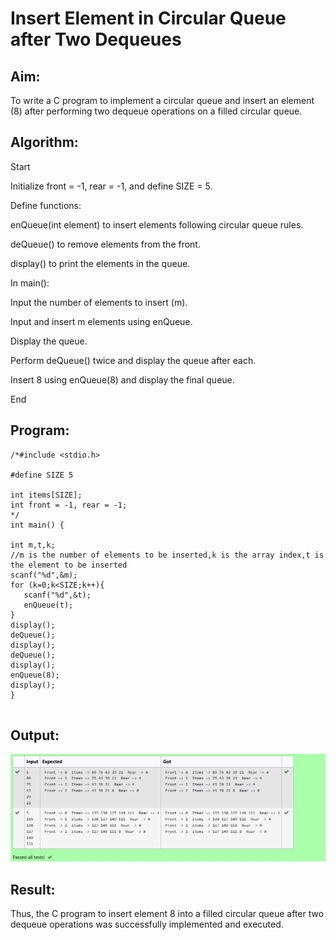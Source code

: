 # Insert Element in Circular Queue after Two Dequeues

## Aim:
To write a C program to implement a circular queue and insert an element (8) after performing two dequeue operations on a filled circular queue.

## Algorithm:
Start

Initialize front = -1, rear = -1, and define SIZE = 5.

Define functions:

enQueue(int element) to insert elements following circular queue rules.

deQueue() to remove elements from the front.

display() to print the elements in the queue.

In main():

Input the number of elements to insert (m).

Input and insert m elements using enQueue.

Display the queue.

Perform deQueue() twice and display the queue after each.

Insert 8 using enQueue(8) and display the final queue.

End

## Program:
   ```
   /*#include <stdio.h>

#define SIZE 5

int items[SIZE];
int front = -1, rear = -1;
*/
int main() {
 
  int m,t,k;
  //m is the number of elements to be inserted,k is the array index,t is the element to be inserted
  scanf("%d",&m);
  for (k=0;k<SIZE;k++){
      scanf("%d",&t);
      enQueue(t);
  }
  display();
  deQueue();
display();
  deQueue();
display();
enQueue(8);
display();
}


   ```
## Output:
![alt text](image.png)
## Result:
Thus, the C program to insert element 8 into a filled circular queue after two dequeue operations was successfully implemented and executed.

